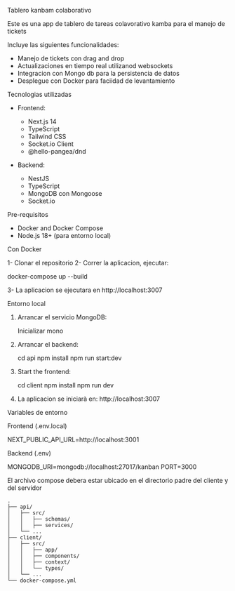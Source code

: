 Tablero kanbam colaborativo

Este es una app de tablero de tareas colavorativo kamba para el manejo de tickets

Incluye las siguientes funcionalidades:

- Manejo de tickets con drag and drop
- Actualizaciones en tiempo real utilizanod websockets
- Integracion con Mongo db para la persistencia de datos
- Desplegue con Docker para faciidad de levantamiento


Tecnologias utilizadas

- Frontend:
  - Next.js 14
  - TypeScript
  - Tailwind CSS
  - Socket.io Client
  - @hello-pangea/dnd 

- Backend:
  - NestJS
  - TypeScript
  - MongoDB con Mongoose
  - Socket.io 


Pre-requisitos

- Docker and Docker Compose
- Node.js 18+ (para entorno local)

Con Docker

1- Clonar el repositorio
2- Correr la aplicacion, ejecutar:

   docker-compose up --build
 
3- La aplicacion se ejecutara en http://localhost:3007


Entorno local

1. Arrancar el servicio MongoDB:
 
   Inicializar mono


2. Arrancar el backend:

   cd api
   npm install
   npm run start:dev


3. Start the frontend:

   cd client
   npm install
   npm run dev


4. La aplicacion se iniciarà en: http://localhost:3007

Variables de entorno

Frontend (.env.local)

NEXT_PUBLIC_API_URL=http://localhost:3001


Backend (.env)

MONGODB_URI=mongodb://localhost:27017/kanban
PORT=3000


El archivo compose debera estar ubicado en el directorio padre del cliente y del servidor

```text
.
├── api/                
│   ├── src/
│   │   ├── schemas/    
│   │   ├── services/    
│   └── ...
├── client/             
│   ├── src/
│   │   ├── app/        
│   │   ├── components/ 
│   │   ├── context/    
│   │   └── types/     
│   └── ...
└── docker-compose.yml  